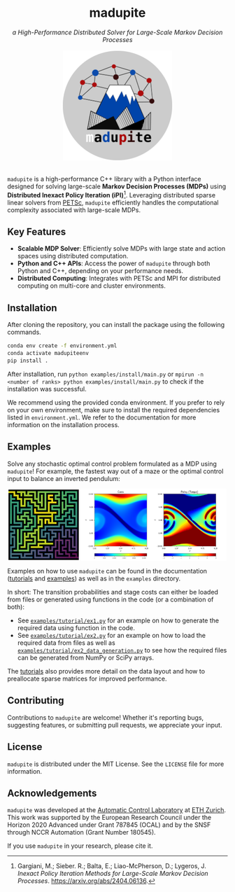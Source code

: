 <h1 align="center">madupite</h1>

<div align="center">
<i>a High-Performance Distributed Solver for Large-Scale Markov Decision Processes</i>
<br/><br/>
<img src="docs/_static/madupite_logo.png" width="250" height="250"/>
</div>
<br/>

`madupite` is a high-performance C++ library with a Python interface designed for solving large-scale **Markov Decision Processes (MDPs)** using **Distributed Inexact Policy Iteration (iPI)**[^1]. Leveraging distributed sparse linear solvers from [PETSc](https://petsc.org/), `madupite` efficiently handles the computational complexity associated with large-scale MDPs.

## Key Features
- **Scalable MDP Solver**: Efficiently solve MDPs with large state and action spaces using distributed computation.
- **Python and C++ APIs**: Access the power of ``madupite`` through both Python and C++, depending on your performance needs.
- **Distributed Computing**: Integrates with PETSc and MPI for distributed computing on multi-core and cluster environments.

## Installation
After cloning the repository, you can install the package using the following commands.

```bash
conda env create -f environment.yml
conda activate madupiteenv
pip install .
```

After installation, run `python examples/install/main.py` or `mpirun -n <number of ranks> python examples/install/main.py` to check if the installation was successful.

We recommend using the provided conda environment. If you prefer to rely on your own environment, make sure to install the required dependencies listed in `environment.yml`. We refer to the documentation for more information on the installation process.


## Examples

Solve any stochastic optimal control problem formulated as a MDP using `madupite`! For example, the fastest way out of a maze or the optimal control input to balance an inverted pendulum:

<div style="display: flex; justify-content: space-between; align-items: stretch;">
  <img src="docs/_static/maze_policy.svg" alt="Description of image 1" style="width: 33%; height: auto; object-fit: cover;">
  <img src="docs/_static/pendulum_policy.svg" alt="Description of image 2" style="width: 66%; height: auto; object-fit: cover;">
  <br/>
</div>


Examples on how to use `madupite` can be found in the documentation ([tutorials](https://madupite.github.io/tutorial.html) and [examples](https://madupite.github.io/examples.html)) as well as in the `examples` directory.

In short: The transition probabilities and stage costs can either be loaded from files or generated using functions in the code (or a combination of both):
* See [`examples/tutorial/ex1.py`](https://github.com/madupite/madupite/blob/main/examples/tutorial/ex1.py) for an example on how to generate the required data using function in the code.
* See [`examples/tutorial/ex2.py`](https://github.com/madupite/madupite/blob/main/examples/tutorial/ex2.py) for an example on how to load the required data from files as well as [`examples/tutorial/ex2_data_generation.py`](https://github.com/madupite/madupite/blob/main/examples/tutorial/ex2_data_generation.py) to see how the required files can be generated from NumPy or SciPy arrays.

The [tutorials](https://madupite.github.io/tutorial.html) also provides more detail on the data layout and how to preallocate sparse matrices for improved performance.


## Contributing
Contributions to `madupite` are welcome! Whether it's reporting bugs, suggesting features, or submitting pull requests, we appreciate your input.

## License
`madupite` is distributed under the MIT License. See the `LICENSE` file for more information.

## Acknowledgements
`madupite` was developed at the [Automatic Control Laboratory](https://control.ethz.ch/) at [ETH Zurich](https://ethz.ch/en). This work was supported by the European Research Council under the Horizon 2020 Advanced under Grant 787845 (OCAL) and by the SNSF through NCCR Automation (Grant Number 180545).

If you use `madupite` in your research, please cite it.


[^1]: Gargiani, M.; Sieber. R.; Balta, E.; Liao-McPherson, D.; Lygeros, J. *Inexact Policy Iteration Methods for Large-Scale Markov Decision Processes*. <https://arxiv.org/abs/2404.06136>.
